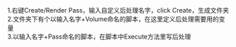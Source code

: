 1.右键Create/Render Pass，输入自定义后处理名字，click Create，生成文件夹  
2.文件夹下有个以输入名字+Volume命名的脚本，在这里定义后处理需要用的变量  
3.以输入名字+Pass命名的脚本，在脚本中Execute方法里写后处理  
